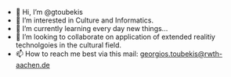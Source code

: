 - 👋 Hi, I’m @gtoubekis
- 👀 I’m interested in Culture and Informatics.
- 🌱 I’m currently learning every day new things...
- 💞️ I’m looking to collaborate on application of extended realitiy technolgoies in the cultural field.
- 📫 How to reach me best via this mail: georgios.toubekis@rwth-aachen.de

<!---
gtoubekis/gtoubekis is a ✨ special ✨ repository because its `README.md` (this file) appears on your GitHub profile.
You can click the Preview link to take a look at your changes.
--->
